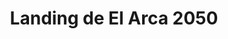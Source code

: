 ---
year: 2023
title: Landing de El Arca 2050
description: Completar con algun tipo de descripcion copada
image: /images/projects/arca.png
tags:
  - Landings
  - Crypto
  - Ecommerce
---